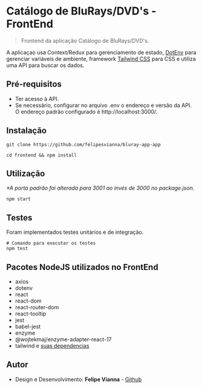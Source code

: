# Catálogo de BluRays/DVD's - FrontEnd

> Frontend da aplicação Catálogo de BluRays/DVD's.

A aplicaçao usa Context/Redux para gerenciamento de estado, [DotEnv](https://www.npmjs.com/package/dotenv) para gerenciar variáveis de ambiente, framework [Tailwind CSS](https://tailwindcss.com/) para CSS e utiliza uma API para buscar os dados.

## Pré-requisitos

- Ter acesso à API.
- Se necessário, configurar no arquivo .env o endereço e versão da API. O endereço padrão configurado é http://localhost:3000/.

## Instalação

```
git clone https://github.com/felipesvianna/bluray-app-app

cd frontend && npm install
```

## Utilização

_\*A porta padrão foi alterada para 3001 ao invés de 3000 no package.json._

```
npm start
```
## Testes

Foram implementados testes unitários e de integração.

```
# Comando para executar os testes
npm test
```

## Pacotes NodeJS utilizados no FrontEnd

- axios
- dotenv
- react
- react-dom
- react-router-dom
- react-tooltip
- jest 
- babel-jest
- enzyme
- @wojtekmaj/enzyme-adapter-react-17
- tailwind e [suas dependencias](https://tailwindcss.com/docs/guides/create-react-app)

## Autor

- Design e Desenvolvimento: **Felipe Vianna** - [Github](https://github.com/felipesvianna)

